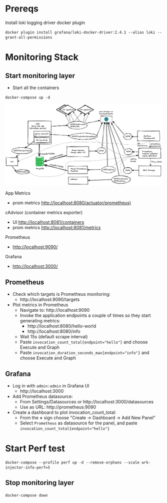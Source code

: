 # Prereqs
Install loki logging driver docker plugin
```
docker plugin install grafana/loki-docker-driver:2.4.1 --alias loki --grant-all-permissions
```

# Monitoring Stack

## Start monitoring layer
* Start all the containers
```
docker-compose up -d
```

![Monitoring high level diagram](./docs/high-level-monitoring-diagram.png "Monitoring high level diagram")

App Metrics
- prom metrics [http://localhost:8080/actuator/prometheus)](http://localhost:8080/actuator/prometheus)

cAdvisor (container metrics exporter)
- UI [http://localhost:8081/containers](http://localhost:8081/containers)
- prom metrics [http://localhost:8081/metrics](http://localhost:8081/metrics)

Prometheus
- [http://localhost:9090/](http://localhost:9090/)

Grafana
- [http://localhost:3000/](http://localhost:3000/)

## Prometheus
* Check which targets is Prometheus monitoring:
  * http://localhost:9090/targets
* Plot metrics in Prometheus
  * Navigate to: http://localhost:9090
  * Invoke the application endpoints a couple of times so they start generating metrics:
    * http://localhost:8080/hello-world
    * http://localhost:8080/info
  * Wait 15s (default scrape interval)  
  * Paste `invocation_count_total{endpoint="hello"}` and choose Execute and Graph
  * Paste `invocation_duration_seconds_max{endpoint="info"}` and choose Execute and Graph


## Grafana
* Log in with `admin:admin` in Grafana UI
  * http://localhost:3000
* Add Prometheus datasource:
  * From Settings/Datasources or http://localhost:3000/datasources
  * Use as URL: http://prometheus:9090 
* Create a dashboard to plot invocation_count_total:
  * From the __+__ sign choose "Create -> Dashboard -> Add New Panel"
  * Select `Prometheus` as datasource for the panel, and paste `invocation_count_total{endpoint="hello"}`

# Start Perf test

```
docker-compose --profile perf up -d --remove-orphans --scale wrk-injector-info-perf=5
```

## Stop monitoring layer
`docker-compose down` 
